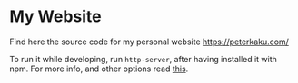 # My Website

Find here the source code for my personal website https://peterkaku.com/

To run it while developing, run `http-server`, after having installed it with npm. For more info, and other options read [this](https://learn.microsoft.com/en-us/gaming/playfab/features/authentication/platform-specific-authentication/running-an-http-server-for-testing).
